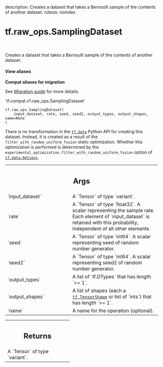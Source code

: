 description: Creates a dataset that takes a Bernoulli sample of the contents of another dataset.
robots: noindex

# tf.raw_ops.SamplingDataset

<!-- Insert buttons and diff -->

<table class="tfo-notebook-buttons tfo-api nocontent" align="left">

</table>



Creates a dataset that takes a Bernoulli sample of the contents of another dataset.

<section class="expandable">
  <h4 class="showalways">View aliases</h4>
  <p>
<b>Compat aliases for migration</b>
<p>See
<a href="https://www.tensorflow.org/guide/migrate">Migration guide</a> for
more details.</p>
<p>`tf.compat.v1.raw_ops.SamplingDataset`</p>
</p>
</section>

<pre class="devsite-click-to-copy prettyprint lang-py tfo-signature-link">
<code>tf.raw_ops.SamplingDataset(
    input_dataset, rate, seed, seed2, output_types, output_shapes, name=None
)
</code></pre>



<!-- Placeholder for "Used in" -->

There is no transformation in the <a href="../../tf/data.md"><code>tf.data</code></a> Python API for creating this dataset.
Instead, it is created as a result of the `filter_with_random_uniform_fusion`
static optimization. Whether this optimization is performed is determined by the
`experimental_optimization.filter_with_random_uniform_fusion` option of
<a href="../../tf/data/Options.md"><code>tf.data.Options</code></a>.

<!-- Tabular view -->
 <table class="responsive fixed orange">
<colgroup><col width="214px"><col></colgroup>
<tr><th colspan="2"><h2 class="add-link">Args</h2></th></tr>

<tr>
<td>
`input_dataset`
</td>
<td>
A `Tensor` of type `variant`.
</td>
</tr><tr>
<td>
`rate`
</td>
<td>
A `Tensor` of type `float32`.
A scalar representing the sample rate. Each element of `input_dataset` is
retained with this probability, independent of all other elements.
</td>
</tr><tr>
<td>
`seed`
</td>
<td>
A `Tensor` of type `int64`.
A scalar representing seed of random number generator.
</td>
</tr><tr>
<td>
`seed2`
</td>
<td>
A `Tensor` of type `int64`.
A scalar representing seed2 of random number generator.
</td>
</tr><tr>
<td>
`output_types`
</td>
<td>
A list of `tf.DTypes` that has length `>= 1`.
</td>
</tr><tr>
<td>
`output_shapes`
</td>
<td>
A list of shapes (each a <a href="../../tf/TensorShape.md"><code>tf.TensorShape</code></a> or list of `ints`) that has length `>= 1`.
</td>
</tr><tr>
<td>
`name`
</td>
<td>
A name for the operation (optional).
</td>
</tr>
</table>



<!-- Tabular view -->
 <table class="responsive fixed orange">
<colgroup><col width="214px"><col></colgroup>
<tr><th colspan="2"><h2 class="add-link">Returns</h2></th></tr>
<tr class="alt">
<td colspan="2">
A `Tensor` of type `variant`.
</td>
</tr>

</table>

